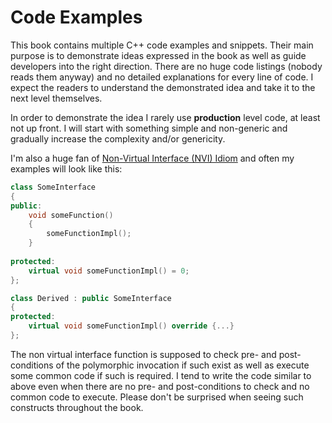 # Code Examples

This book contains multiple C++ code examples and snippets. Their main
purpose is to demonstrate ideas expressed in the book as well as guide 
developers into the right direction. There are no huge code listings
(nobody reads them anyway) and no detailed explanations for every line of code. I
expect the readers to understand the demonstrated idea and take it to the next 
level themselves. 

In order to demonstrate the idea I rarely use **production** level code, at 
least not up front. I will start with something simple and non-generic and
gradually increase the complexity and/or genericity.

I'm also a huge fan of 
[Non-Virtual Interface (NVI) Idiom](https://en.wikibooks.org/wiki/More_C%2B%2B_Idioms/Non-Virtual_Interface)
and often my examples will look like this:
```cpp
class SomeInterface
{
public:
    void someFunction()
    {
        someFunctionImpl();
    }
    
protected:
    virtual void someFunctionImpl() = 0;
};

class Derived : public SomeInterface
{
protected:
    virtual void someFunctionImpl() override {...}
};
```

The non virtual interface function is supposed to check pre- and 
post-conditions of the polymorphic invocation if such exist as well as execute
some common code if such is required. I tend to write the code similar to
above even when there are no pre- and post-conditions to check and no common
code to execute. Please don't be surprised when seeing such constructs throughout
the book.

